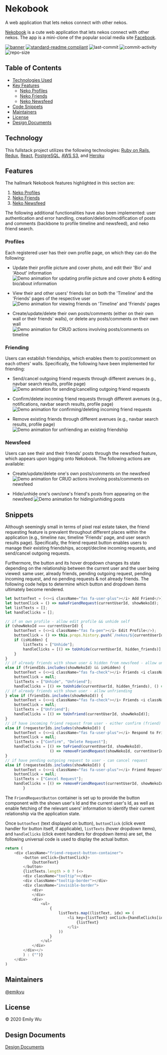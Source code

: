 # Nekobook
A web application that lets nekos connect with other nekos.

[Nekobook](https://nekobook.herokuapp.com) is a cute web application that lets nekos connect with other nekos. The app is a mini-clone of the popular social media site [Facebook](https://facebook.com).

[![banner](read_me/nekobook_timeline_v2.png)](https://nekobook.herokuapp.com/)
[![standard-readme compliant](https://img.shields.io/badge/standard--readme-OK-green.svg)](https://github.com/RichardLitt/standard-readme)
![last-commit](https://img.shields.io/github/last-commit/emikyu/nekobook)
![commit-activity](https://img.shields.io/github/commit-activity/m/emikyu/nekobook)
![repo-size](https://img.shields.io/github/repo-size/emikyu/nekobook)


## Table of Contents

- [Technologies Used](#technology)
- [Key Features](#features)
    - [Neko Profiles](#profiles)
    - [Neko Friends](#friending)
    - [Neko Newsfeed](#newsfeed)
- [Code Snippets](#snippets)
- [Maintainers](#maintainers)
- [License](#license)
- [Design Documents](https://github.com/emikyu/Nekobook/wiki)

## Technology

This fullstack project utilizes the following technologies: [Ruby on Rails](https://api.rubyonrails.org/), [Redux](https://redux.js.org/api/api-reference), [React](https://reactjs.org/docs/getting-started.html), [PostgreSQL](https://www.postgresql.org/), [AWS S3](https://docs.aws.amazon.com/s3/index.html), and [Heroku](https://devcenter.heroku.com/categories/reference)

## Features

The hallmark Nekobook features highlighted in this section are:
1. [Neko Profiles](#profiles)
2. [Neko Friends](#friending)
3. [Neko Newsfeed](#newsfeed)

The following additional functionalities have also been implemented: user authentication and error handling, creation/deletion/modification of posts and comments (backbone to profile timeline and newsfeed), and neko friend search.

### Profiles
Each registered user has their own profile page, on which they can do the following:
- Update their profile picture and cover photo, and edit their 'Bio' and 'About' information
![Demo animation for updating profile picture and cover photo & editing bio/about information](read_me/edit_profile.gif)


- View their and other users' friends list on both the 'Timeline' and the 'Friends' pages of the respective user
![Demo animation for viewing friends on 'Timeline' and 'Friends' pages](read_me/view_friends.gif)


- Create/update/delete their own posts/comments (either on their own wall or their friends' walls), or delete any posts/comments on their own wall
![Demo animation for CRUD actions involving posts/comments on timeline](read_me/posts_comments.gif)


### Friending
Users can establish friendships, which enables them to post/comment on each others' walls. Specifically, the following have been implemented for friending:
- Send/cancel outgoing friend requests through different avenues (e.g., navbar search results, profile page)
![Demo animation for sending/cancelling outgoing friend requests](read_me/outgoing_requests.gif)


- Confirm/delete incoming friend requests through different avenues (e.g., notifications, navbar search results, profile page)
![Demo animation for confirming/deleting incoming friend requests](read_me/incoming_requests.gif)


- Remove existing friends through different avenues (e.g., navbar search results, profile page)
![Demo animation for unfriending an existing friendship](read_me/unfriend.gif)


### Newsfeed
Users can see their and their friends' posts through the newsfeed feature, which appears upon logging onto Nekobook. The following actions are available:
- Create/update/delete one's own posts/comments on the newsfeed
![Demo animation for CRUD actions involving posts/comments on newsfeed](read_me/newsfeed_crud.gif)

- Hide/unhide one's own/one's friend's posts from appearing on the newsfeed
![Demo animation for hiding/unhiding posts](read_me/hide_unhide.gif)

## Snippets

Although seemingly small in terms of pixel real estate taken, the friend requesting feature is prevalent throughout different places within the application (e.g., timeline nav, timeline 'Friends' page, and user search results page). Specifically, the friend request button enables users to manage their existing friendships, accept/decline incoming requests, and send/cancel outgoing requests. 

Furthermore, the button and its hover dropdown changes its state depending on the relationship between the current user and the user being viewed: same user, already friends, pending outgoing request, pending incoming request, and no pending requests & not already friends. The following code helps to determine which button and dropdown items ultimately become rendered.


```javascript
let buttonText = (<><i className="fas fa-user-plus"></i> Add Friend</>);
let buttonClick = () => makeFriendRequest(currentUserId, showNekoId);
let listTexts = [];
let handleClicks = [];

// if on own profile - allow edit profile && unhide self
if (showNekoId === currentUserId) {
    buttonText = (<><i className="fas fa-pen"></i> Edit Profile</>);
    buttonClick = () => this.props.history.push(`/nekos/${currentUserId}/about`);
    if (isHidden) {
        listTexts = ["Unhide"];
        handleClicks = [() => toUnhide(currentUserId, hidden_friends)];
    }
} 
// if already friends with shown user & hidden from newsfeed - allow unfriending and unhide
else if (friendIds.includes(showNekoId) && isHidden) {
    buttonText = (<><i className="fas fa-check"></i> Friends <i className="fas fa-caret-down"></i></>);
    buttonClick = null;
    listTexts = ["Unhide", "Unfriend"];
    handleClicks = [() => toUnhide(currentUserId, hidden_friends), () => toUnfriend(currentUserId, showNekoId)];
// if already friends with shown user - allow unfriending
} else if (friendIds.includes(showNekoId)) {
    buttonText = (<><i className="fas fa-check"></i> Friends <i className="fas fa-caret-down"></i></>);
    buttonClick = null;
    listTexts = ["Unfriend"];
    handleClicks = [() => toUnfriend(currentUserId, showNekoId)];
}
// if have incoming friend request from user - either confirm (friend) or delete request (reject request)
else if (requesterIds.includes(showNekoId)) {
    buttonText = (<><i className="fas fa-user-plus"></i> Respond to Friend Request</>);
    buttonClick = null;
    listTexts = ["Confirm", "Delete Request"];
    handleClicks = [() => toFriend(currentUserId, showNekoId),
                    () => removeFriendRequest(showNekoId, currentUserId)];
}
// if have pending outgoing request to user - can cancel request
else if (requesteeIds.includes(showNekoId)) {
    buttonText = (<><i className="fas fa-user-plus"></i> Friend Request Sent</>);
    buttonClick = null;
    listTexts = ["Cancel Request"];
    handleClicks = [() => removeFriendRequest(currentUserId, showNekoId)];
        }
```

The ```FriendRequestButton``` container is set up to provide the button component with the shown user's Id and the current user's Id, as well as enable fetching of the relevant users' information to identify their current relationship via the application state.

Once ```buttonText``` (text displayed on button), ```buttonClick``` (click event handler for button itself, if applicable), ```listTexts``` (hover dropdown items), and ```handleClicks``` (click event handlers for dropdown items) are set, the following universal code is used to display the actual button.

```javascript
return (
    <div className="friend-request-button-container">
        <button onClick={buttonClick}>
            {buttonText}
        </button>
        {listTexts.length > 0 ? (<>
        <div className="tooltip"></div>
        <div className="tooltip-border"></div>
        <div className="invisible-border">
            <div>
            </div>
            <div>
                <ul>
                    {
                        listTexts.map((listText, idx) => (
                            <li key={listText} onClick={handleClicks[idx]}>
                                {listText}
                            </li>
                        ))
                    }
                </ul>
            </div>
        </div></>
        ) : ("")}
    </div>
)
```

## Maintainers

[@emikyu](https://github.com/emikyu)


## License

© 2020 Emily Wu

## Design Documents

[Design Documents](https://github.com/emikyu/Nekobook/wiki)
